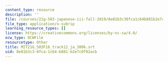 ```yaml
---
content_type: resource
description: ''
file: /courses/21g-503-japanese-iii-fall-2019/8e81b3c30fca1c64b881b2e7c0f02acb_MIT21G_503F16_track12_ja_300k.srt
file_type: application/x-subrip
learning_resource_types: []
license: https://creativecommons.org/licenses/by-nc-sa/4.0/
ocw_type: OCWFile
resourcetype: Other
title: MIT21G_503F16_track12_ja_300k.srt
uid: 8e81b3c3-0fca-1c64-b881-b2e7c0f02acb
---
```

